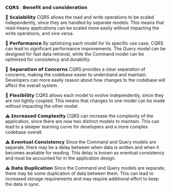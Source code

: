 𝗖𝗤𝗥𝗦 : 𝗕𝗲𝗻𝗲𝗳𝗶𝘁 𝗮𝗻𝗱 𝗰𝗼𝗻𝘀𝗶𝗱𝗲𝗿𝗮𝘁𝗶𝗼𝗻

🎯 𝗦𝗰𝗮𝗹𝗮𝗯𝗶𝗹𝗶𝘁𝘆
CQRS allows the read and write operations to be scaled independently, since they are handled by separate models. This means that read-heavy applications can be scaled more easily without impacting the write operations, and vice versa.

🎯 𝗣𝗲𝗿𝗳𝗼𝗿𝗺𝗮𝗻𝗰𝗲
By optimizing each model for its specific use case, CQRS can lead to significant performance improvements. The Query model can be designed for fast data retrieval, while the Command model can be optimized for consistency and durability.

🎯 𝗦𝗲𝗽𝗮𝗿𝗮𝘁𝗶𝗼𝗻 𝗼𝗳 𝗖𝗼𝗻𝗰𝗲𝗿𝗻𝘀
CQRS provides a clear separation of concerns, making the codebase easier to understand and maintain. Developers can more easily reason about how changes to the codebase will affect the overall system.

🎯 𝗙𝗹𝗲𝘅𝗶𝗯𝗶𝗹𝗶𝘁𝘆
CQRS allows each model to evolve independently, since they are not tightly coupled. This means that changes to one model can be made without impacting the other model.

⚠️ 𝗜𝗻𝗰𝗿𝗲𝗮𝘀𝗲𝗱 𝗖𝗼𝗺𝗽𝗹𝗲𝘅𝗶𝘁𝘆
CQRS can increase the complexity of the application, since there are now two distinct models to maintain. This can lead to a steeper learning curve for developers and a more complex codebase overall.

⚠️ 𝗘𝘃𝗲𝗻𝘁𝘂𝗮𝗹 𝗖𝗼𝗻𝘀𝗶𝘀𝘁𝗲𝗻𝗰𝘆
Since the Command and Query models are separate, there may be a delay between when data is written and when it becomes available for reading. This delay is known as eventual consistency and must be accounted for in the application design.

⚠️ 𝗗𝗮𝘁𝗮 𝗗𝘂𝗽𝗹𝗶𝗰𝗮𝘁𝗶𝗼𝗻
Since the Command and Query models are separate, there may be some duplication of data between them. This can lead to increased storage requirements and may require additional effort to keep the data in sync.
